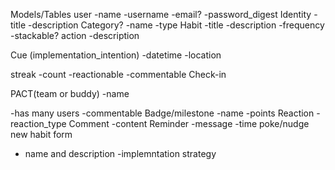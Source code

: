 Models/Tables
user
 -name
 -username
 -email?
 -password_digest
Identity
 -title
 -description
Category?
 -name
 -type
Habit
 -title
 -description
 -frequency
 -stackable?
action
 -description
<!-- temptation bundling -->
Cue  (implementation_intention)
 -datetime
 -location
<!-- Status/progress -->
streak
 -count
 -reactionable
 -commentable
Check-in
 <!-- -belongs to a user
 -belongs to a habit -->
PACT(team or buddy)
 -name
 <!-- -habit_name -->
 -has many users
 -commentable
Badge/milestone
 -name
 -points
Reaction
 -reaction_type
Comment
 -content
Reminder
 -message
 -time
poke/nudge
new habit form
- name and description
-implemntation strategy